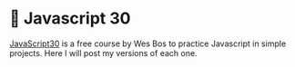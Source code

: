 # :brain: Javascript 30

[JavaScript30](https://javascript30.com/) is a free course by Wes Bos to practice Javascript in simple projects. 
Here I will post my versions of each one. 

